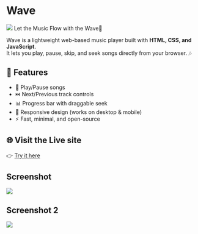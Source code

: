 # Wave

<img src="Assets\Images\Wave🌊 Logo.png">
Let the Music Flow with the Wave🌊

Wave is a lightweight web-based music player built with **HTML, CSS, and JavaScript**.  
It lets you play, pause, skip, and seek songs directly from your browser. 🎶  

## 🚀 Features

- 🎵 Play/Pause songs  
- ⏭️ Next/Previous track controls  
- 📊 Progress bar with draggable seek  
- 📱 Responsive design (works on desktop & mobile)  
- ⚡ Fast, minimal, and open-source  

## 🌐 Visit the Live site

👉 [Try it here](https://gabrielbanda08.github.io/Wave/)  

## Screenshot

<img src="Assets/Images/screenshot.png" src="screenshot.png">

## Screenshot 2

<img src="Assets/Images/screenshot 2.png" src="screenshot2.png">
